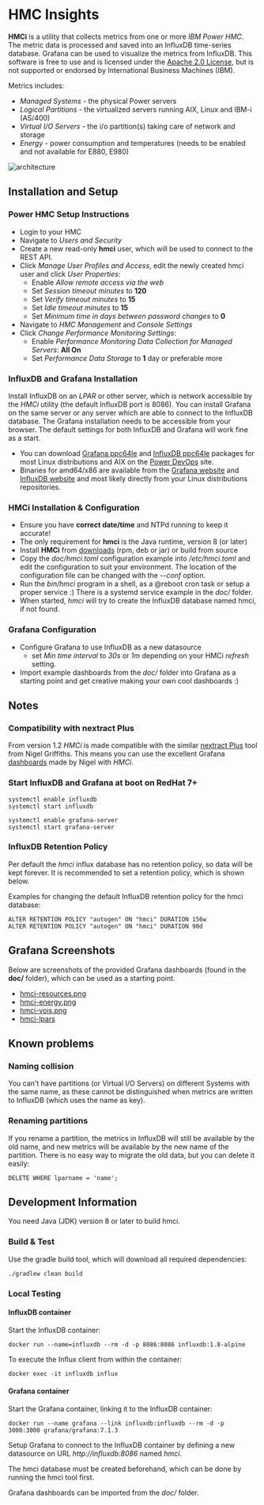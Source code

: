# HMC Insights

**HMCi** is a utility that collects metrics from one or more *IBM Power HMC*. The metric data is processed and saved into an InfluxDB time-series database. Grafana can be used to visualize the metrics from InfluxDB. This software is free to use and is licensed under the [Apache 2.0 License](https://bitbucket.org/mnellemann/syslogd/src/master/LICENSE), but is not supported or endorsed by International Business Machines (IBM).

Metrics includes:

 - *Managed Systems* - the physical Power servers
 - *Logical Partitions* - the virtualized servers running AIX, Linux and IBM-i (AS/400)
 - *Virtual I/O Servers* - the i/o partition(s) taking care of network and storage
 - *Energy* - power consumption and temperatures (needs to be enabled and not available for E880, E980)

![architecture](https://bitbucket.org/mnellemann/hmci/downloads/HMCi.png)

## Installation and Setup

### Power HMC Setup Instructions

- Login to your HMC
- Navigate to *Users and Security*
- Create a new read-only **hmci** user, which will be used to connect to the REST API.
- Click *Manage User Profiles and Access*, edit the newly created hmci user and click *User Properties*:
    - Enable *Allow remote access via the web*
    - Set *Session timeout minutes* to **120**
    - Set *Verify timeout minutes* to **15**
    - Set *Idle timeout minutes* to **15**
    - Set *Minimum time in days between password changes* to **0**
- Navigate to *HMC Management* and *Console Settings*
- Click *Change Performance Monitoring Settings*:
    - Enable *Performance Monitoring Data Collection for Managed Servers*:  **All On**
    - Set *Performance Data Storage* to **1** day or preferable more

### InfluxDB and Grafana Installation

Install InfluxDB on an *LPAR* or other server, which is network accessible by the *HMCi* utility (the default InfluxDB port is 8086). You can install Grafana on the same server or any server which are able to connect to the InfluxDB database. The Grafana installation needs to be accessible from your browser. The default settings for both InfluxDB and Grafana will work fine as a start.

- You can download [Grafana ppc64le](https://www.power-devops.com/grafana) and [InfluxDB ppc64le](https://www.power-devops.com/influxdb) packages for most Linux distributions and AIX on the [Power DevOps](https://www.power-devops.com/) site.
- Binaries for amd64/x86 are available from the [Grafana website](https://grafana.com/grafana/download) and [InfluxDB website](https://portal.influxdata.com/downloads/) and most likely directly from your Linux distributions repositories.

### HMCi Installation & Configuration

- Ensure you have **correct date/time** and NTPd running to keep it accurate!
- The only requirement for **hmci** is the Java runtime, version 8 (or later)
- Install **HMCi** from [downloads](https://bitbucket.org/mnellemann/hmci/downloads/) (rpm, deb or jar) or build from source
- Copy the *doc/hmci.toml* configuration example into */etc/hmci.toml* and edit the configuration to suit your environment. The location of the configuration file can be changed with the *--conf* option.
- Run the *bin/hmci* program in a shell, as a @reboot cron task or setup a proper service :) There is a systemd service example in the *doc/* folder.
- When started, *hmci* will try to create the InfluxDB database named hmci, if not found.

### Grafana Configuration

- Configure Grafana to use InfluxDB as a new datasource
  - set *Min time interval* to *30s* or *1m* depending on your HMCi *refresh* setting.
- Import example dashboards from the *doc/* folder into Grafana as a starting point and get creative making your own cool dashboards :)

## Notes

### Compatibility with nextract Plus

From version 1.2 *HMCi* is made compatible with the similar [nextract Plus](https://www.ibm.com/support/pages/nextract-plus-hmc-rest-api-performance-statistics) tool from  Nigel Griffiths. This means you can use the excellent Grafana [dashboards](https://grafana.com/grafana/dashboards/13819) made by Nigel with *HMCi*.

### Start InfluxDB and Grafana at boot on RedHat 7+

```shell
systemctl enable influxdb
systemctl start influxdb

systemctl enable grafana-server
systemctl start grafana-server
```

### InfluxDB Retention Policy

Per default the *hmci* influx database has no retention policy, so data will be kept forever. It is recommended to set a retention policy, which is shown below.

Examples for changing the default InfluxDB retention policy for the hmci database:

```text
ALTER RETENTION POLICY "autogen" ON "hmci" DURATION 156w
ALTER RETENTION POLICY "autogen" ON "hmci" DURATION 90d
```

## Grafana Screenshots

Below are screenshots of the provided Grafana dashboards (found in the **doc/** folder), which can be used as a starting point.

 - [hmci-resources.png](https://bitbucket.org/mnellemann/hmci/downloads/hmci-resources.png)
 - [hmci-energy.png](https://bitbucket.org/mnellemann/hmci/downloads/hmci-energy.png)
 - [hmci-vois.png](https://bitbucket.org/mnellemann/hmci/downloads/hmci-vios.png)
 - [hmci-lpars](https://bitbucket.org/mnellemann/hmci/downloads/hmci-lpars.png)

## Known problems

### Naming collision

You can't have partitions (or Virtual I/O Servers) on different Systems with the same name, as these cannot be distinguished when metrics are
written to InfluxDB (which uses the name as key).

### Renaming partitions

If you rename a partition, the metrics in InfluxDB will still be available by the old name, and new metrics will be available by the new name of the partition. There is no easy way to migrate the old data, but you can delete it easily:

```text
DELETE WHERE lparname = 'name';
```

## Development Information

You need Java (JDK) version 8 or later to build hmci.


### Build & Test

Use the gradle build tool, which will download all required dependencies:

```shell
./gradlew clean build
```

### Local Testing

#### InfluxDB container

Start the InfluxDB container:

```shell
docker run --name=influxdb --rm -d -p 8086:8086 influxdb:1.8-alpine
```

To execute the Influx client from within the container:

```shell
docker exec -it influxdb influx
```

#### Grafana container

Start the Grafana container, linking it to the InfluxDB container:

```shell
docker run --name grafana --link influxdb:influxdb --rm -d -p 3000:3000 grafana/grafana:7.1.3
```

Setup Grafana to connect to the InfluxDB container by defining a new datasource on URL *http://influxdb:8086* named *hmci*.

The hmci database must be created beforehand, which can be done by running the hmci tool first.

Grafana dashboards can be imported from the *doc/* folder.
